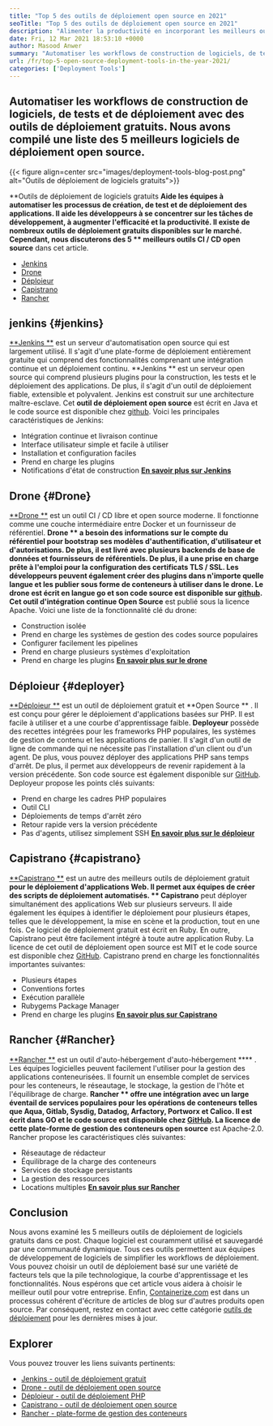 ```yaml
---
title: "Top 5 des outils de déploiement open source en 2021" 
seoTitle: "Top 5 des outils de déploiement open source en 2021" 
description: "Alimenter la productivité en incorporant les meilleurs outils CI / CD open source, qui permettent aux équipes d'automatiser les processus de construction, de test et de déploiement de logiciels." 
date: Fri, 12 Mar 2021 18:53:10 +0000
author: Masood Anwer
summary: "Automatiser les workflows de construction de logiciels, de tests et de déploiement avec des outils de déploiement gratuits. Nous avons compilé une liste des 5 meilleurs logiciels de déploiement open source." 
url: /fr/top-5-open-source-deployment-tools-in-the-year-2021/
categories: ['Deployment Tools']
---
```


## Automatiser les workflows de construction de logiciels, de tests et de déploiement avec des outils de déploiement gratuits. Nous avons compilé une liste des 5 meilleurs logiciels de déploiement open source.

{{< figure align=center src="images/deployment-tools-blog-post.png" alt="Outils de déploiement de logiciels gratuits">}}

**Outils de déploiement de logiciels gratuits  **Aide les équipes à automatiser les processus de création, de test et de déploiement des applications. Il aide les développeurs à se concentrer sur les tâches de développement, à augmenter l'efficacité et la productivité. Il existe de nombreux outils de déploiement gratuits disponibles sur le marché. Cependant, nous discuterons des 5 **  meilleurs outils CI / CD open source**  dans cet article.
  * [Jenkins][1]
  * [Drone][2]
  * [Déploieur][3]
  * [Capistrano][4]
  * [Rancher][5]

## jenkins   {#jenkins}
[**Jenkins **][6] est un serveur d'automatisation open source qui est largement utilisé. Il s'agit d'une plate-forme de déploiement entièrement gratuite qui comprend des fonctionnalités comprenant une intégration continue et un déploiement continu.  **Jenkins **  est un serveur open source qui comprend plusieurs plugins pour la construction, les tests et le déploiement des applications. De plus, il s'agit d'un outil de déploiement fiable, extensible et polyvalent. Jenkins est construit sur une architecture maître-esclave. Cet  **outil de déploiement open source**   est écrit en Java et le code source est disponible chez [github][7].
Voici les principales caractéristiques de Jenkins:
  * Intégration continue et livraison continue
  * Interface utilisateur simple et facile à utiliser
  * Installation et configuration faciles
  * Prend en charge les plugins
  * Notifications d'état de construction
[**En savoir plus sur Jenkins** ][8]

## Drone   {#Drone}
[**Drone **][9] est un outil CI / CD libre et open source moderne. Il fonctionne comme une couche intermédiaire entre Docker et un fournisseur de référentiel.  **Drone **  a besoin des informations sur le compte du référentiel pour bootstrap ses modèles d'authentification, d'utilisateur et d'autorisations. De plus, il est livré avec plusieurs backends de base de données et fournisseurs de référentiels. De plus, il a une prise en charge prête à l'emploi pour la configuration des certificats TLS / SSL. Les développeurs peuvent également créer des plugins dans n'importe quelle langue et les publier sous forme de conteneurs à utiliser dans le drone. Le drone est écrit en langue go et son code source est disponible sur [github][10]. Cet outil d'intégration continue Open Source**  est publié sous la licence Apache.
Voici une liste de la fonctionnalité clé du drone:
  * Construction isolée
  * Prend en charge les systèmes de gestion des codes source populaires
  * Configurer facilement les pipelines
  * Prend en charge plusieurs systèmes d'exploitation
  * Prend en charge les plugins
[**En savoir plus sur le drone** ][11]

## Déploieur   {#deployer}
[**Déploieur **][12] est un outil de déploiement gratuit et  **Open Source ** . Il est conçu pour gérer le déploiement d'applications basées sur PHP. Il est facile à utiliser et a une courbe d'apprentissage faible.  **Deployeur**   possède des recettes intégrées pour les frameworks PHP populaires, les systèmes de gestion de contenu et les applications de panier. Il s'agit d'un outil de ligne de commande qui ne nécessite pas l'installation d'un client ou d'un agent. De plus, vous pouvez déployer des applications PHP sans temps d'arrêt. De plus, il permet aux développeurs de revenir rapidement à la version précédente. Son code source est également disponible sur [GitHub][13].
Deployeur propose les points clés suivants:
  * Prend en charge les cadres PHP populaires
  * Outil CLI
  * Déploiements de temps d'arrêt zéro
  * Retour rapide vers la version précédente
  * Pas d'agents, utilisez simplement SSH
[**En savoir plus sur le déploieur** ][14]

## Capistrano   {#capistrano}
[**Capistrano **][15] est un autre des meilleurs outils de déploiement gratuit  **pour le déploiement d'applications Web. Il permet aux équipes de créer des scripts de déploiement automatisés. **  Capistrano**  peut déployer simultanément des applications Web sur plusieurs serveurs. Il aide également les équipes à identifier le déploiement pour plusieurs étapes, telles que le développement, la mise en scène et la production, tout en une fois. Ce logiciel de déploiement gratuit est écrit en Ruby. En outre, Capistrano peut être facilement intégré à toute autre application Ruby. La licence de cet outil de déploiement open source est MIT et le code source est disponible chez [GitHub][16].
Capistrano prend en charge les fonctionnalités importantes suivantes:
  * Plusieurs étapes
  * Conventions fortes
  * Exécution parallèle
  * Rubygems Package Manager
  * Prend en charge les plugins
[**En savoir plus sur Capistrano** ][17]

## Rancher   {#Rancher}
[**Rancher **][18] est un outil d'auto-hébergement d'auto-hébergement  **** . Les équipes logicielles peuvent facilement l'utiliser pour la gestion des applications conteneurisées. Il fournit un ensemble complet de services pour les conteneurs, le réseautage, le stockage, la gestion de l'hôte et l'équilibrage de charge.  **Rancher **  offre une intégration avec un large éventail de services populaires pour les opérations de conteneurs telles que Aqua, Gitlab, Sysdig, Datadog, Arfactory, Portworx et Calico. Il est écrit dans GO et le code source est disponible chez [GitHub][19]. La licence de cette plate-forme de gestion des conteneurs open source**  est Apache-2.0.
Rancher propose les caractéristiques clés suivantes:
  * Réseautage de rédacteur
  * Équilibrage de la charge des conteneurs
  * Services de stockage persistants
  * La gestion des ressources
  * Locations multiples
[**En savoir plus sur Rancher** ][20]

## Conclusion
Nous avons examiné les 5 meilleurs outils de déploiement de logiciels gratuits dans ce post. Chaque logiciel est couramment utilisé et sauvegardé par une communauté dynamique. Tous ces outils permettent aux équipes de développement de logiciels de simplifier les workflows de déploiement. Vous pouvez choisir un outil de déploiement basé sur une variété de facteurs tels que la pile technologique, la courbe d'apprentissage et les fonctionnalités. Nous espérons que cet article vous aidera à choisir le meilleur outil pour votre entreprise.
Enfin, [Containerize.com][21] est dans un processus cohérent d'écriture de articles de blog sur d'autres produits open source. Par conséquent, restez en contact avec cette catégorie [outils de déploiement][22] pour les dernières mises à jour.

## Explorer
Vous pouvez trouver les liens suivants pertinents:
  * [Jenkins - outil de déploiement gratuit][6]
  * [Drone - outil de déploiement open source][9]
  * [Déploieur - outil de déploiement PHP][12]
  * [Capistrano - outil de déploiement open source][15]
  * [Rancher - plate-forme de gestion des conteneurs][18]

  
[1]: #Jenkins
[2]: #Drone
[3]: #Deployer
[4]: #Capistrano
[5]: #Rancher
[6]: https://products.containerize.com/deployment-tools/jenkins
[7]: https://github.com/jenkinsci/jenkins
[8]: https://www.jenkins.io
[9]: https://products.containerize.com/deployment-tools/drone
[10]: https://github.com/drone/drone
[11]: https://www.drone.io
[12]: https://products.containerize.com/deployment-tools/deployer
[13]: https://github.com/deployphp/deployer
[14]: https://deployer.org
[15]: https://products.containerize.com/deployment-tools/capistrano
[16]: https://github.com/capistrano/capistrano
[17]: https://capistranorb.com
[18]: https://products.containerize.com/deployment-tools/rancher
[19]: https://github.com/rancher/rancher
[20]: https://rancher.com
[21]: https://containerize.com
[22]: https://blog.containerize.com/category/deployment-tools/
